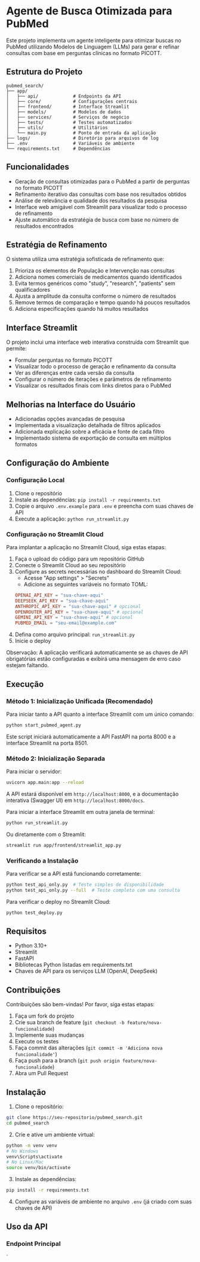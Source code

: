 # Agente de Busca Otimizada para PubMed

Este projeto implementa um agente inteligente para otimizar buscas no PubMed utilizando Modelos de Linguagem (LLMs) para gerar e refinar consultas com base em perguntas clínicas no formato PICOTT.

## Estrutura do Projeto

```
pubmed_search/
├── app/
│   ├── api/             # Endpoints da API
│   ├── core/            # Configurações centrais
│   ├── frontend/        # Interface Streamlit
│   ├── models/          # Modelos de dados
│   ├── services/        # Serviços de negócio
│   ├── tests/           # Testes automatizados
│   ├── utils/           # Utilitários
│   └── main.py          # Ponto de entrada da aplicação
├── logs/                # Diretório para arquivos de log
├── .env                 # Variáveis de ambiente
└── requirements.txt     # Dependências
```

## Funcionalidades

- Geração de consultas otimizadas para o PubMed a partir de perguntas no formato PICOTT
- Refinamento iterativo das consultas com base nos resultados obtidos
- Análise de relevância e qualidade dos resultados da pesquisa
- Interface web amigável com Streamlit para visualizar todo o processo de refinamento
- Ajuste automático da estratégia de busca com base no número de resultados encontrados

## Estratégia de Refinamento

O sistema utiliza uma estratégia sofisticada de refinamento que:

1. Prioriza os elementos de População e Intervenção nas consultas
2. Adiciona nomes comerciais de medicamentos quando identificados
3. Evita termos genéricos como "study", "research", "patients" sem qualificadores
4. Ajusta a amplitude da consulta conforme o número de resultados
5. Remove termos de comparação e tempo quando há poucos resultados
6. Adiciona especificações quando há muitos resultados

## Interface Streamlit

O projeto inclui uma interface web interativa construída com Streamlit que permite:
- Formular perguntas no formato PICOTT
- Visualizar todo o processo de geração e refinamento da consulta
- Ver as diferenças entre cada versão da consulta
- Configurar o número de iterações e parâmetros de refinamento
- Visualizar os resultados finais com links diretos para o PubMed

## Melhorias na Interface do Usuário
- Adicionadas opções avançadas de pesquisa
- Implementada a visualização detalhada de filtros aplicados
- Adicionada explicação sobre a eficácia e fonte de cada filtro
- Implementado sistema de exportação de consulta em múltiplos formatos

## Configuração do Ambiente

### Configuração Local
1. Clone o repositório
2. Instale as dependências: `pip install -r requirements.txt`
3. Copie o arquivo `.env.example` para `.env` e preencha com suas chaves de API
4. Execute a aplicação: `python run_streamlit.py`

### Configuração no Streamlit Cloud
Para implantar a aplicação no Streamlit Cloud, siga estas etapas:

1. Faça o upload do código para um repositório GitHub
2. Conecte o Streamlit Cloud ao seu repositório
3. Configure as secrets necessárias no dashboard do Streamlit Cloud:
   - Acesse "App settings" > "Secrets" 
   - Adicione as seguintes variáveis no formato TOML:
   ```toml
   OPENAI_API_KEY = "sua-chave-aqui"
   DEEPSEEK_API_KEY = "sua-chave-aqui"
   ANTHROPIC_API_KEY = "sua-chave-aqui" # opcional
   OPENROUTER_API_KEY = "sua-chave-aqui" # opcional
   GEMINI_API_KEY = "sua-chave-aqui" # opcional
   PUBMED_EMAIL = "seu-email@example.com"
   ```
4. Defina como arquivo principal: `run_streamlit.py`
5. Inicie o deploy

Observação: A aplicação verificará automaticamente se as chaves de API obrigatórias estão configuradas e exibirá uma mensagem de erro caso estejam faltando.

## Execução

### Método 1: Inicialização Unificada (Recomendado)

Para iniciar tanto a API quanto a interface Streamlit com um único comando:

```bash
python start_pubmed_agent.py
```

Este script iniciará automaticamente a API FastAPI na porta 8000 e a interface Streamlit na porta 8501.

### Método 2: Inicialização Separada

Para iniciar o servidor:

```bash
uvicorn app.main:app --reload
```

A API estará disponível em `http://localhost:8000`, e a documentação interativa (Swagger UI) em `http://localhost:8000/docs`.

Para iniciar a interface Streamlit em outra janela de terminal:

```bash
python run_streamlit.py
```

Ou diretamente com o Streamlit:

```bash
streamlit run app/frontend/streamlit_app.py
```

### Verificando a Instalação

Para verificar se a API está funcionando corretamente:

```bash
python test_api_only.py  # Teste simples de disponibilidade
python test_api_only.py --full  # Teste completo com uma consulta
```

Para verificar o deploy no Streamlit Cloud:

```bash
python test_deploy.py
```

## Requisitos

- Python 3.10+
- Streamlit
- FastAPI
- Bibliotecas Python listadas em requirements.txt
- Chaves de API para os serviços LLM (OpenAI, DeepSeek)

## Contribuições

Contribuições são bem-vindas! Por favor, siga estas etapas:
1. Faça um fork do projeto
2. Crie sua branch de feature (`git checkout -b feature/nova-funcionalidade`)
3. Implemente suas mudanças
4. Execute os testes
5. Faça commit das alterações (`git commit -m 'Adiciona nova funcionalidade'`)
6. Faça push para a branch (`git push origin feature/nova-funcionalidade`)
7. Abra um Pull Request

## Instalação

1. Clone o repositório:

```bash
git clone https://seu-repositorio/pubmed_search.git
cd pubmed_search
```

2. Crie e ative um ambiente virtual:

```bash
python -m venv venv
# No Windows
venv\Scripts\activate
# No Linux/Mac
source venv/bin/activate
```

3. Instale as dependências:

```bash
pip install -r requirements.txt
```

4. Configure as variáveis de ambiente no arquivo `.env` (já criado com suas chaves de API)

## Uso da API

### Endpoint Principal

`